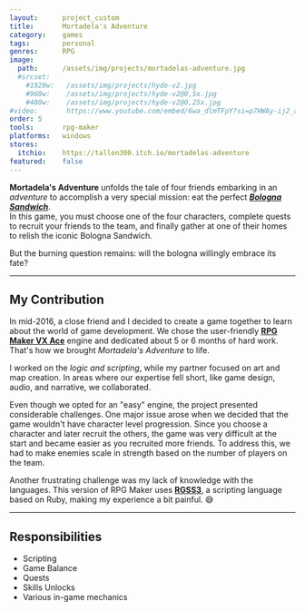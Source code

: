 ```yaml
---
layout:      project_custom
title:       Mortadela's Adventure
category:    games
tags:        personal
genres:      RPG
image:
  path:      /assets/img/projects/mortadelas-adventure.jpg
  #srcset:
    #1920w:   /assets/img/projects/hyde-v2.jpg
    #960w:    /assets/img/projects/hyde-v2@0,5x.jpg
    #480w:    /assets/img/projects/hyde-v2@0,25x.jpg
#video:       https://www.youtube.com/embed/6wa_dlmTFpY?si=p7HWAy-ij2_aQ1hI
order: 5
tools:       rpg-maker
platforms:   windows
stores:
  itchio:    https://tallon300.itch.io/mortadelas-adventure
featured:    false
---
```

<!-- This is commented out. -->

**Mortadela's Adventure** unfolds the tale of four friends embarking in an *adventure* to accomplish a very special mission: eat the perfect [***Bologna Sandwich***][sandwich].  
In this game, you must choose one of the four characters, complete quests to recruit your friends to the team, and finally gather at one of their homes to relish the iconic Bologna Sandwich.

But the burning question remains: will the bologna willingly embrace its fate?

***

## My Contribution
In mid-2016, a close friend and I decided to create a game together to learn about the world of game development. We chose the user-friendly [**RPG Maker VX Ace**][rpgmakervxace] engine and dedicated about 5 or 6 months of hard work. That's how we brought *Mortadela's Adventure* to life.

I worked on the *logic and scripting*, while my partner focused on art and map creation. In areas where our expertise fell short, like game design, audio, and narrative, we collaborated.

Even though we opted for an "easy" engine, the project presented considerable challenges. 
One major issue arose when we decided that the game wouldn't have character level progression. Since you choose a character and later recruit the others, the game was very difficult at the start and became easier as you recruited more friends. To address this, we had to make enemies scale in strength based on the number of players on the team.

Another frustrating challenge was my lack of knowledge with the languages. This version of RPG Maker uses [**RGSS3**][rgss3], a scripting language based on Ruby, making my experience a bit painful. :sweat_smile:

***

## Responsibilities
- Scripting
- Game Balance
- Quests
- Skills Unlocks
- Various in-game mechanics

[sandwich]: https://en.wikipedia.org/wiki/Bologna_sandwich
[rpgmakervxace]: https://www.rpgmakerweb.com/products/rpg-maker-vx-ace
[rgss3]: https://www.rubydoc.info/gems/rpg-maker-rgss3